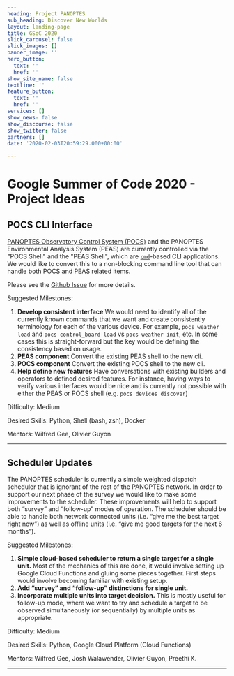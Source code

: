 ```yaml
---
heading: Project PANOPTES
sub_heading: Discover New Worlds
layout: landing-page
title: GSoC 2020
slick_carousel: false
slick_images: []
banner_image: ''
hero_button:
  text: ''
  href: ''
show_site_name: false
textline: ''
feature_button:
  text: ''
  href: ''
services: []
show_news: false
show_discourse: false
show_twitter: false
partners: []
date: '2020-02-03T20:59:29.000+00:00'

---
```


# Google Summer of Code 2020 - Project Ideas

## POCS CLI Interface

[PANOPTES Observatory Control System (POCS)](https://github.com/panoptes/POCS.git) and the PANOPTES Environmental Analysis System (PEAS) are currently controlled via the "POCS Shell" and the "PEAS Shell", which are [`cmd`](https://docs.python.org/3/library/cmd.html)-based CLI applications. We would like to convert this to a non-blocking command line tool that can handle both POCS and PEAS related items.

Please see the [Github Issue](https://github.com/panoptes/POCS/issues/954) for more details.

Suggested Milestones:

1. **Develop consistent interface** We would need to identify all of the currently known commands that we want and create consistently terminology for each of the various device. For example, `pocs weather load` and `pocs control_board load` vs `pocs weather init`, etc. In some cases this is straight-forward but the key would be defining the consistency based on usage.
2. **PEAS component** Convert the existing PEAS shell to the new cli.
3. **POCS component** Convert the existing POCS shell to the new cli.
3. **Help define new features** Have conversations with existing builders and operators to defined desired features. For instance, having ways to verify various interfaces would be nice and is currently not possible with either the PEAS or POCS shell (e.g. `pocs devices discover`)

Difficulty: Medium

Desired Skills: Python, Shell (bash, zsh), Docker

Mentors: Wilfred Gee, Olivier Guyon

<hr>

## Scheduler Updates

The PANOPTES scheduler is currently a simple weighted dispatch scheduler that is ignorant of the rest of the PANOPTES network. In order to support our next phase of the survey we would like to make some improvements to the scheduler. These improvements will help to support both “survey” and “follow-up” modes of operation. The scheduler should be able to handle both network connected units (i.e. “give me the best target right now”) as well as offline units (i.e. “give me good targets for the next 6 months”).

Suggested Milestones:

1. **Simple cloud-based scheduler to return a single target for a single unit.** Most of the mechanics of this are done, it would involve setting up Google Cloud Functions and gluing some pieces together. First steps would involve becoming familiar with existing setup.
2. **Add “survey” and “follow-up” distinctions for single unit.**
3. **Incorporate multiple units into target decision.** This is mostly useful for follow-up mode, where we want to try and schedule a target to be observed simultaneously (or sequentially) by multiple units as appropriate.

Difficulty: Medium

Desired Skills: Python, Google Cloud Platform (Cloud Functions)

Mentors: Wilfred Gee, Josh Walawender, Olivier Guyon, Preethi K.

<hr>
